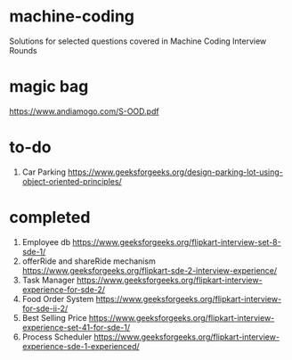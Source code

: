 # machine-coding
Solutions for selected questions covered in Machine Coding Interview Rounds

# magic bag
https://www.andiamogo.com/S-OOD.pdf

# to-do
1. Car Parking https://www.geeksforgeeks.org/design-parking-lot-using-object-oriented-principles/

# completed
1. Employee db https://www.geeksforgeeks.org/flipkart-interview-set-8-sde-1/
2. offerRide and shareRide mechanism https://www.geeksforgeeks.org/flipkart-sde-2-interview-experience/
3. Task Manager https://www.geeksforgeeks.org/flipkart-interview-experience-for-sde-2/
4. Food Order System https://www.geeksforgeeks.org/flipkart-interview-for-sde-ii-2/
5. Best Selling Price https://www.geeksforgeeks.org/flipkart-interview-experience-set-41-for-sde-1/
6. Process Scheduler https://www.geeksforgeeks.org/flipkart-interview-experience-sde-1-experienced/


 
